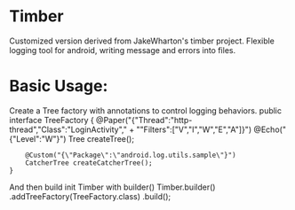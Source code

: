 # Timber
Customized version derived from JakeWharton's timber project. Flexible logging tool for android, writing message and errors into files.

# Basic Usage:
Create a Tree factory with annotations to control logging behaviors.
    public interface TreeFactory {
        @Paper("{\"Thread\":\"http-thread\",\"Class\":\"LoginActivity\"," +
                "\"Filters\":[\"V\",\"I\",\"W\",\"E\",\"A\"]}")
        @Echo("{\"Level\":\"W\"}")
        Tree createTree();

        @Custom("{\"Package\":\"android.log.utils.sample\"}")
        CatcherTree createCatcherTree();
    }

And then build init Timber with builder()
    Timber.builder()
            .addTreeFactory(TreeFactory.class)
            .build();

